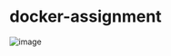 # docker-assignment
![image](https://user-images.githubusercontent.com/62129584/91305800-39a85f80-e7c9-11ea-89a0-bb133d936876.png)

